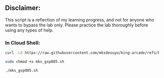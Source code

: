 ## Disclaimer:

This script is a reflection of my learning progress, and not for anyone who wants to bypass the lab only. Please practice the lab thoroughly before using any types of help.

### In Cloud Shell:

```bash
curl -LO https://raw.githubusercontent.com/mksdesuyo/king-arcade/refs/heads/main/Application%20Load%20Balancer%20with%20Cloud%20Armor%20%7C%20GSP%20215/mks_gsp215.sh

sudo chmod +x mks_gsp005.sh

./mks_gsp005.sh
```